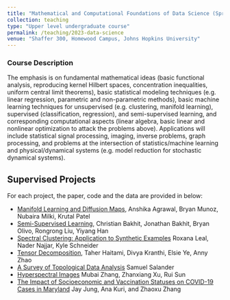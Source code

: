 ```yaml
---	
title: "Mathematical and Computational Foundations of Data Science (Spring 2023)"		
collection: teaching		
type: "Upper level undergraduate course"		
permalink: /teaching/2023-data-science
venue: "Shaffer 300, Homewood Campus, Johns Hopkins University"				
---	
```


### Course Description 
The emphasis is on fundamental mathematical ideas (basic functional analysis, reproducing kernel Hilbert spaces, concentration inequalities, uniform central limit theorems), basic statistical modeling techniques (e.g. linear regression, parametric and non-parametric methods), basic machine learning techniques for unsupervised (e.g. clustering, manifold learning), supervised (classification, regression), and semi-supervised learning, and corresponding computational aspects (linear algebra, basic linear and nonlinear optimization to attack the problems above). Applications will include statistical signal processing, imaging, inverse problems, graph processing, and problems at the intersection of statistics/machine learning and physical/dynamical systems (e.g. model reduction for stochastic dynamical systems). 

## Supervised Projects 

For each project, the paper, code and the data are provided in below:  

- [Manifold Learning and Diffusion Maps](https://github.com/sinhp/mcfds/tree/main/Projects/Manifold), Anshika Agrawal, Bryan Munoz, Nubaira Milki, Krutal Patel
- [Semi-Supervised Learning](https://github.com/sinhp/mcfds/tree/main/Projects/Semi-Supervised), Christian Bakhit, Jonathan Bakhit, Bryan Olivo, Rongrong Liu, Yiyang Han
- [Spectral Clustering: Application to Synthetic Examples](https://github.com/sinhp/mcfds/tree/main/Projects/Spectral) Roxana Leal, Nader Najjar, Kyle Schneider
- [Tensor Decomposition](https://github.com/sinhp/mcfds/tree/main/Projects/Tensor), Taher Haitami, Divya Kranthi, Elsie Ye, Anny Zhao
- [A Survey of Topological Data Analysis](https://github.com/sinhp/mcfds/tree/main/Projects/TDA) Samuel Salander
- [Hyperspectral Images](https://github.com/sinhp/mcfds/tree/main/Projects/HyperSpectral) Mubai Zhang, Zhanxiang Xu, Rui Sun
- [The Impact of Socioeconomic and Vaccination Statuses on COVID-19 Cases in Maryland](https://github.com/sinhp/mcfds/tree/main/Projects/Epidemiology) Jay Jung, Ana Kuri, and Zhaoxu Zhang